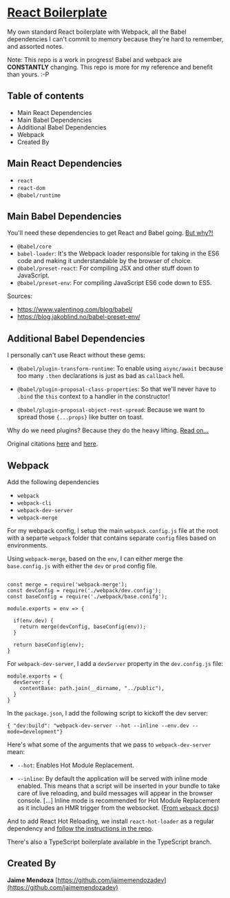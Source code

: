 # [React Boilerplate](https://github.com/jaimemendozadev/readio-v2)

My own standard React boilerplate with Webpack, all the Babel dependencies I can't commit to memory because they're hard to remember, and assorted notes.

Note: This repo is a work in progress! Babel and webpack are <strong>CONSTANTLY</strong> changing. This repo is more for my reference and benefit than yours. :-P

## Table of contents

- Main React Dependencies
- Main Babel Dependencies
- Additional Babel Dependencies
- Webpack
- Created By


## Main React Dependencies
- `react`
- `react-dom`
- `@babel/runtime`

## Main Babel Dependencies

You'll need these dependencies to get React and Babel going. [But why?!](https://www.valentinog.com/blog/babel/)
- `@babel/core`
- `babel-loader`: It's the Webpack loader responsible for taking in the ES6 code and making it understandable by the browser of choice.
- `@babel/preset-react`: For compiling JSX and other stuff down to JavaScript.
- `@babel/preset-env`: For compiling JavaScript ES6 code down to ES5.

Sources: 
- https://www.valentinog.com/blog/babel/
- https://blog.jakoblind.no/babel-preset-env/


## Additional Babel Dependencies

I personally can't use React without these gems:

- `@babel/plugin-transform-runtime`: To enable using `async/await` because too many `.then` declarations is just as bad as `callback` hell.

- `@babel/plugin-proposal-class-properties`: So that we'll never have to `.bind` the `this` context to a handler in the constructor! 

- `@babel/plugin-proposal-object-rest-spread`: Because we want to spread those `{...props}` like butter on toast.

Why do we need plugins? Because they do the heavy lifting. [Read on...](https://blog.jakoblind.no/babel-preset-env/)

Original citations [here](https://medium.com/@jacobworrel/babels-transform-class-properties-plugin-how-it-works-and-what-it-means-for-your-react-apps-6983539ffc22) and [here](https://dev.to/codeprototype/modernize-your-reactjs-application-with-asyncawait-in-2018-1l9j).

## Webpack

Add the following dependencies
- `webpack`
- `webpack-cli`
- `webpack-dev-server`
- `webpack-merge`

For my webpack config, I setup the main `webpack.config.js` file at the root with a separte `webpack` folder that contains separate `config` files based on environments.


Using `webpack-merge`, based on the `env`, I can either merge the `base.config.js` with either the `dev` or `prod` config file.

```

const merge = require('webpack-merge');
const devConfig = require('./webpack/dev.config');
const baseConfig = require('./webpack/base.conifg');

module.exports = env => {

  if(env.dev) {
    return merge(devConfig, baseConfig(env));
  }

  return baseConfig(env);
}

```

For `webpack-dev-server`, I add a `devServer` property in the `dev.config.js` file:

```
module.exports = {
  devServer: {
    contentBase: path.join(__dirname, "../public"),
  }
}

```

In the `package.json`, I add the following script to kickoff the dev server:

```
{ "dev:build": "webpack-dev-server --hot --inline --env.dev --mode=development"}
```
Here's what some of the arguments that we pass to `webpack-dev-server` mean:

-  `--hot`: Enables Hot Module Replacement.

- `--inline`: By default the application will be served with inline mode enabled. This means that a script will be inserted in your bundle to take care of live reloading, and build messages will appear in the browser console. [...] Inline mode is recommended for Hot Module Replacement as it includes an HMR trigger from the websocket. ([From `webpack` docs](https://webpack.js.org/configuration/dev-server/#devserverinline))


And to add React Hot Reloading, we install `react-hot-loader` as a regular dependency and [follow the instructions in the repo](https://github.com/gaearon/react-hot-loader).

There's also a TypeScript boilerplate available in the TypeScript branch.

## Created By

**Jaime Mendoza**
[https://github.com/jaimemendozadev](https://github.com/jaimemendozadev)